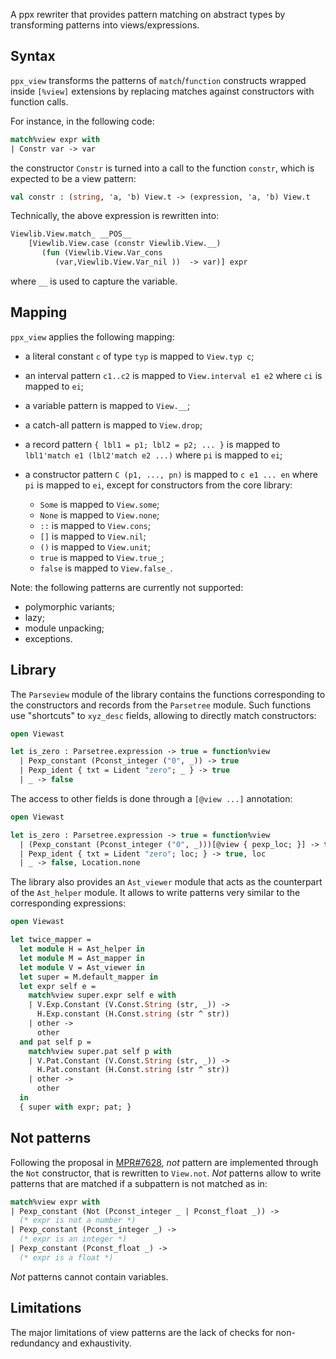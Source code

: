 A ppx rewriter that provides pattern matching on abstract types by
transforming patterns into views/expressions.

Syntax
------

`ppx_view` transforms the patterns of `match`/`function` constructs
wrapped inside `[%view]` extensions by replacing matches against
constructors with function calls.

For instance, in the following code:

```ocaml
match%view expr with
| Constr var -> var
```

the constructor `Constr` is turned into a call to the function
`constr`, which is expected to be a view pattern:

```ocaml
val constr : (string, 'a, 'b) View.t -> (expression, 'a, 'b) View.t
```

Technically, the above expression is rewritten into:

```ocaml
Viewlib.View.match_ __POS__
    [Viewlib.View.case (constr Viewlib.View.__)
       (fun (Viewlib.View.Var_cons
          (var,Viewlib.View.Var_nil ))  -> var)] expr
```

where `__` is used to capture the variable.

Mapping
-------
`ppx_view` applies the following mapping:
     
- a literal constant `c` of type `typ` is mapped to `View.typ c`;
- an interval pattern `c1..c2` is mapped to `View.interval e1 e2`
  where `ci` is mapped to `ei`;
- a variable pattern is mapped to `View.__`;
- a catch-all pattern is mapped to `View.drop`;
- a record pattern `{ lbl1 = p1; lbl2 = p2; ... }` is mapped to
  `lbl1'match e1 (lbl2'match e2 ...)` where `pi` is mapped to `ei`;
- a constructor pattern `C (p1, ..., pn)` is mapped to `c e1 ... en`
  where `pi` is mapped to `ei`, except for constructors from the core
  library:

  - `Some` is mapped to `View.some`;
  - `None` is mapped to `View.none`;
  - `::` is mapped to `View.cons`;
  - `[]` is mapped to `View.nil`;
  - `()` is mapped to `View.unit`;
  - `true` is mapped to `View.true_`;
  - `false` is mapped to `View.false_`.
  
Note: the following patterns are currently not supported:

- polymorphic variants;
- lazy;
- module unpacking;
- exceptions.


Library
-------

The `Parseview` module of the library contains the functions
corresponding to the constructors and records from the `Parsetree`
module. Such functions use "shortcuts" to `xyz_desc` fields, allowing
to directly match constructors:

```ocaml
open Viewast

let is_zero : Parsetree.expression -> true = function%view
  | Pexp_constant (Pconst_integer ("0", _)) -> true
  | Pexp_ident { txt = Lident "zero"; _ } -> true
  | _ -> false
```

The access to other fields is done through a `[@view ...]` annotation:

```ocaml
open Viewast

let is_zero : Parsetree.expression -> true = function%view
  | (Pexp_constant (Pconst_integer ("0", _)))[@view { pexp_loc; }] -> true, pexp_loc
  | Pexp_ident { txt = Lident "zero"; loc; } -> true, loc
  | _ -> false, Location.none
```

The library also provides an `Ast_viewer` module that acts as the counterpart
of the `Ast_helper` module. It allows to write patterns very similar to the
corresponding expressions:

```ocaml
open Viewast

let twice_mapper =
  let module H = Ast_helper in
  let module M = Ast_mapper in
  let module V = Ast_viewer in
  let super = M.default_mapper in
  let expr self e =
    match%view super.expr self e with
    | V.Exp.Constant (V.Const.String (str, _)) ->
      H.Exp.constant (H.Const.string (str ^ str))
    | other ->
      other
  and pat self p =
    match%view super.pat self p with
    | V.Pat.Constant (V.Const.String (str, _)) ->
      H.Pat.constant (H.Const.string (str ^ str))
    | other ->
      other
  in
  { super with expr; pat; }
```


Not patterns
------------
Following the proposal in [MPR#7628](https://caml.inria.fr/mantis/view.php?id=7628),
*not* pattern are implemented through the `Not` constructor, that is
rewritten to `View.not`. *Not* patterns allow to write patterns that
are matched if a subpattern is not matched as in:

```ocaml
match%view expr with
| Pexp_constant (Not (Pconst_integer _ | Pconst_float _)) ->
  (* expr is not a number *)
| Pexp_constant (Pconst_integer _) ->
  (* expr is an integer *)
| Pexp_constant (Pconst_float _) ->
  (* expr is a float *)
```

*Not* patterns cannot contain variables.


Limitations
-----------
The major limitations of view patterns are the lack of checks for
non-redundancy and exhaustivity.
